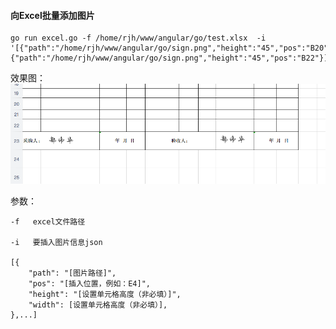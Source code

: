 #### 向Excel批量添加图片
    
    go run excel.go -f /home/rjh/www/angular/go/test.xlsx  -i '[{"path":"/home/rjh/www/angular/go/sign.png","height":"45","pos":"B20"},{"path":"/home/rjh/www/angular/go/sign.png","height":"45","pos":"B22"}]'

效果图：
![avatar](C976DEA8-5C5F-43E2-B544-87D4210559C9.png)

参数：

    -f   excel文件路径
    
    -i   要插入图片信息json

    [{
	    "path": "[图片路径]",
        "pos": "[插入位置，例如：E4]",
        "height": "[设置单元格高度（非必填）]",
        "width": [设置单元格高度（非必填）],
    },...]